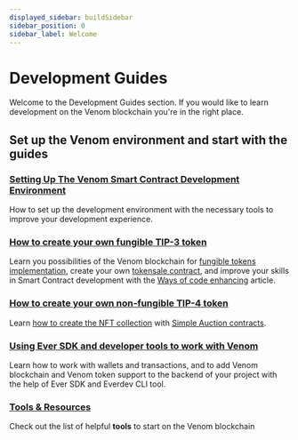 ```yaml
---
displayed_sidebar: buildSidebar
sidebar_position: 0
sidebar_label: Welcome
---
```


# Development Guides

Welcome to the Development Guides section. If you would like to learn development on the Venom blockchain you're in the right place.

## Set up the Venom environment and start with the guides

### [Setting Up The Venom Smart Contract Development Environment](setting-up-the-venom-smart-contract-development-environment.md)

How to set up the development environment with the necessary tools to improve your development experience.

### [How to create your own fungible TIP-3 token](how-to-create-your-own-fungible-tip-3-token/fungible-tokens-in-venom-network.md)

Learn you possibilities of the Venom blockchain for [fungible tokens implementation](how-to-create-your-own-fungible-tip-3-token/quick-start-developing-with-tip-3.md), create your own [tokensale contract](how-to-create-your-own-fungible-tip-3-token/venom-in-action/simple-tokensale.md), and improve your skills in Smart Contract development with the [Ways of code enhancing](how-to-create-your-own-fungible-tip-3-token/venom-in-action/ways-of-code-enhancing.md) article.

### [How to create your own non-fungible TIP-4 token](how-to-create-your-own-non-fungible-tip-4-token/non-fungible-tokens-in-venom-network.md)

Learn [how to create the NFT collection](how-to-create-your-own-non-fungible-tip-4-token/quick-start-developing-with-tip-4.md) with [Simple Auction contracts](how-to-create-your-own-non-fungible-tip-4-token/venom-in-action/simple-nft-auction.md).

### [Using Ever SDK and developer tools to work with Venom](using-ever-sdk-and-devtools-to-work-with-venom/readme.md)

Learn how to work with wallets and transactions, and to add Venom blockchain and Venom token support to the backend of your project with the help of Ever SDK and Everdev CLI tool.

### [Tools & Resources](../tools-and-resources.md)

Check out the list of helpful **tools** to start on the Venom blockchain
